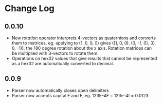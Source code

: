 # Change Log

## 0.0.10
* New _rotation_ operator interprets 4-vectors as quaternions and converts them to matrices, eg. applying to (1, 0, 0, 0) gives ((1, 0, 0), (0, -1, 0), (0, 0, -1)), the 180 degree rotation about the x axis. Rotation matrices can be multiplied with 3-vectors to rotate them.
* Operations on hex32 values that give results that cannot be represented as a hex32 are automatically converted to decimal.

## 0.0.9

* Parser now automatically closes open delimiters
* Parser now accepts capital E and F, eg. 123E-4F = 123e-4f = 0.0123